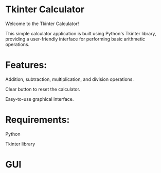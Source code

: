 # Tkinter Calculator

Welcome to the Tkinter Calculator!

This simple calculator application is built using Python's Tkinter library, providing a user-friendly interface for performing basic arithmetic operations.

# Features:

Addition, subtraction, multiplication, and division operations.

Clear button to reset the calculator.

Easy-to-use graphical interface.


# Requirements:

Python

Tkinter library

# GUI





